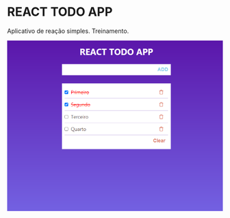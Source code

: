 # REACT TODO APP
Aplicativo de reação simples.
Treinamento.
<p align="center">
<img src="/todo-app.png">
</p>
